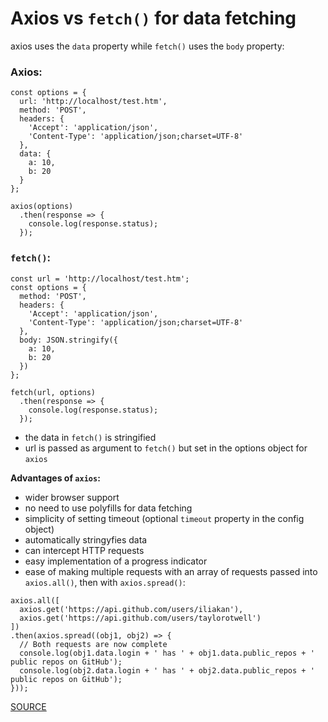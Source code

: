 # Axios vs `fetch()` for data fetching

axios uses the `data` property while `fetch()` uses the `body` property:

### Axios:

```
const options = {
  url: 'http://localhost/test.htm',
  method: 'POST',
  headers: {
    'Accept': 'application/json',
    'Content-Type': 'application/json;charset=UTF-8'
  },
  data: {
    a: 10,
    b: 20
  }
};

axios(options)
  .then(response => {
    console.log(response.status);
  });
```

### `fetch()`:

```
const url = 'http://localhost/test.htm';
const options = {
  method: 'POST',
  headers: {
    'Accept': 'application/json',
    'Content-Type': 'application/json;charset=UTF-8'
  },
  body: JSON.stringify({
    a: 10,
    b: 20
  })
};

fetch(url, options)
  .then(response => {
    console.log(response.status);
  });
```

* the data in `fetch()` is stringified
* url is passed as argument to `fetch()` but set in the options object for `axios`

**Advantages of `axios`:**

* wider browser support
* no need to use polyfills for data fetching
* simplicity of setting timeout (optional `timeout` property in the config object)
* automatically stringyfies data
* can intercept HTTP requests
* easy implementation of a progress indicator
* ease of making multiple requests with an array of requests passed into `axios.all()`, then with `axios.spread()`:

```
axios.all([
  axios.get('https://api.github.com/users/iliakan'), 
  axios.get('https://api.github.com/users/taylorotwell')
])
.then(axios.spread((obj1, obj2) => {
  // Both requests are now complete
  console.log(obj1.data.login + ' has ' + obj1.data.public_repos + ' public repos on GitHub');
  console.log(obj2.data.login + ' has ' + obj2.data.public_repos + ' public repos on GitHub');
}));
```

[SOURCE](https://blog.logrocket.com/axios-or-fetch-api/)